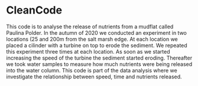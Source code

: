# CleanCode
 
This code is to analyse the release of nutrients from a mudflat called Paulina Polder.
In the autumn of 2020 we conducted an experiment in two locations (25 and 200m from the salt marsh edge.
At each location we placed a cilinder with a turbine on top to erode the sediment. We repeated this experiment three times at each location.
As soon as we started increasing the speed of the turbine the sediment started eroding. Thereafter we took water samples to measure how much nutrients were being released into the water column.
This code is part of the data analysis where we investigate the relationship between speed, time and nutrients released.

